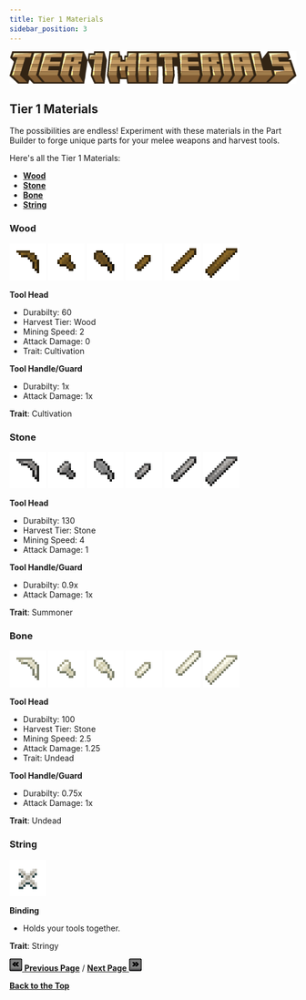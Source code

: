 ```yaml
---
title: Tier 1 Materials
sidebar_position: 3
---
```


![Tier 1 Materials](../_assets/images/tinkers-tier_1_materials.png)

## Tier 1 Materials

The possibilities are endless! Experiment with these materials in the Part Builder to forge unique parts for your melee weapons and harvest tools.

Here's all the Tier 1 Materials: 
 - [**Wood**](./tier_1.md#wood)
 - [**Stone**](./tier_1.md#stone)
 - [**Bone**](./tier_1.md#bone)
 - [**String**](./tier_1.md#string)

### Wood
![Pickaxe Head](../_assets/images/parts/pickaxe_head_wood.png) ![Axe Head](../_assets/images/parts/axe_head_wood.png) ![Shoel Head](../_assets/images/parts/shoel_head_wood.png)  ![Dagger Blade](../_assets/images/parts/dagger_blade_wood.png) ![Sword Blade](../_assets/images/parts/sword_blade_wood.png) ![Cleaver Blade](../_assets/images/parts/cleaver_blade_wood.png)

**Tool Head**
- Durabilty: 60
- Harvest Tier: Wood
- Mining Speed: 2
- Attack Damage: 0
- Trait: Cultivation

**Tool Handle/Guard**
- Durabilty: 1x
- Attack Damage: 1x

**Trait**: Cultivation

### Stone
![Pickaxe Head](../_assets/images/parts/pickaxe_head_stone.png) ![Axe Head](../_assets/images/parts/axe_head_stone.png) ![Shoel Head](../_assets/images/parts/shoel_head_stone.png)  ![Dagger Blade](../_assets/images/parts/dagger_blade_stone.png) ![Sword Blade](../_assets/images/parts/sword_blade_stone.png) ![Cleaver Blade](../_assets/images/parts/cleaver_blade_stone.png)

**Tool Head**
- Durabilty: 130
- Harvest Tier: Stone
- Mining Speed: 4
- Attack Damage: 1

**Tool Handle/Guard**
- Durabilty: 0.9x
- Attack Damage: 1x

**Trait**: Summoner

### Bone
![Pickaxe Head](../_assets/images/parts/pickaxe_head_bone.png) ![Axe Head](../_assets/images/parts/axe_head_bone.png) ![Shoel Head](../_assets/images/parts/shoel_head_bone.png)  ![Dagger Blade](../_assets/images/parts/dagger_blade_bone.png) ![Sword Blade](../_assets/images/parts/sword_blade_bone.png) ![Cleaver Blade](../_assets/images/parts/cleaver_blade_bone.png)

**Tool Head**
- Durabilty: 100
- Harvest Tier: Stone
- Mining Speed: 2.5
- Attack Damage: 1.25
- Trait: Undead

**Tool Handle/Guard**
- Durabilty: 0.75x
- Attack Damage: 1x

**Trait**: Undead

### String
![Binding](../_assets/images/parts/binding_string.png)

**Binding**
- Holds your tools together.

**Trait**: Stringy

[![Back](../_assets/images/tinkers-back.png) **Previous Page**](./getting_started.md) / [**Next Page** ![Next](../_assets/images/tinkers-next.png)](./tools.md)

[**Back to the Top**](./tier_1.md#tier-1-materials)